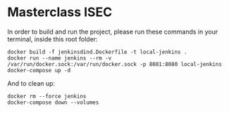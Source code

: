 # Masterclass ISEC
In order to build and run the project, please run these commands in your terminal, inside this root folder:
```
docker build -f jenkinsdind.Dockerfile -t local-jenkins .
docker run --name jenkins --rm -v /var/run/docker.sock:/var/run/docker.sock -p 8081:8080 local-jenkins
docker-compose up -d
```
And to clean up:
```
docker rm --force jenkins
docker-compose down --volumes
```
